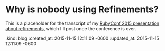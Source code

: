 Why is nobody using Refinements?
================================

This is a placeholder for the transcript of my [RubyConf 2015 presentation about refinements](http://rubyconf.org/program#prop_1320), which I'll post once the conference is over.

:kind: blog
:created_at: 2015-11-15 12:11:09 -0600
:updated_at: 2015-11-15 12:11:09 -0600
